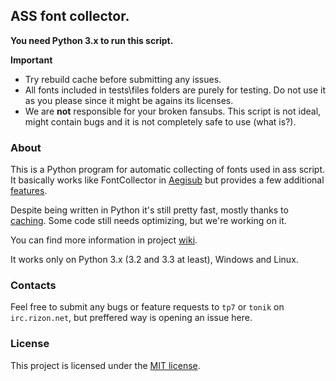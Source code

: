 ## ASS font collector. ##

**You need Python 3.x to run this script.**

**Important**
- Try rebuild cache before submitting any issues.
- All fonts included in tests\files folders are purely for testing. Do not use it as you please since it might be agains its licenses.
- We are **not** responsible for your broken fansubs. This script is not ideal, might contain bugs and it is not completely safe to use (what is?).

### About ###
This is a Python program for automatic collecting of fonts used in ass script. It basically works like FontCollector in [Aegisub][aegi] but provides a few additional [features][features].

Despite being written in Python it's still pretty fast, mostly thanks to [caching][caching]. Some code still needs optimizing, but we're working on it.

You can find more information in project [wiki][wiki].

It works only on Python 3.x (3.2 and 3.3 at least), Windows and Linux. 

### Contacts ###
Feel free to submit any bugs or feature requests to `tp7` or `tonik` on `irc.rizon.net`, but preffered way is opening an issue here.

### License ###
This project is licensed under the [MIT license][mit_license].

[mit_license]: http://opensource.org/licenses/MIT
[aegi]: http://www.aegisub.org/
[features]: https://github.com/tp7ptr/assfc/wiki/Features
[caching]: https://github.com/tp7ptr/assfc/wiki/Caching
[wiki]: https://github.com/tp7ptr/assfc/wiki